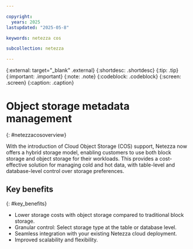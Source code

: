 ```yaml
---

copyright:
  years: 2025
lastupdated: "2025-05-8"

keywords: netezza cos

subcollection: netezza

---
```


{:external: target="_blank" .external}
{:shortdesc: .shortdesc}
{:tip: .tip}
{:important: .important}
{:note: .note}
{:codeblock: .codeblock}
{:screen: .screen}
{:caption: .caption}

# Object storage metadata management
{: #netezzacosoverview}

With the introduction of Cloud Object Storage (COS) support, Netezza now offers a hybrid storage model, enabling customers to use both block storage and object storage for their workloads. This provides a cost-effective solution for managing cold and hot data, with table-level and database-level control over storage preferences.

## Key benefits
{: #key_benefits}

- Lower storage costs with object storage compared to traditional block storage.
- Granular control: Select storage type at the table or database level.
- Seamless integration with your existing Netezza cloud deployment.
- Improved scalability and flexibility.
